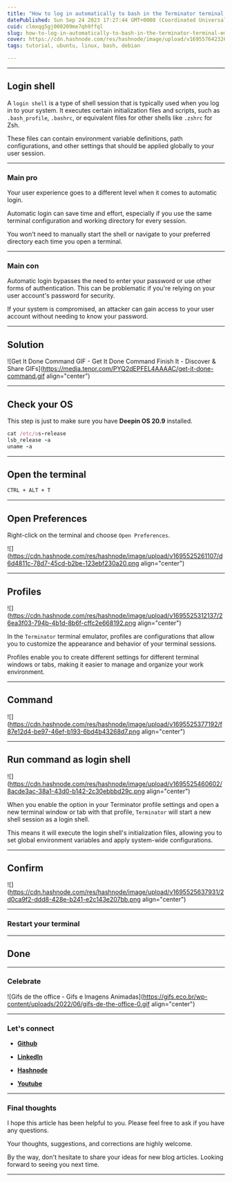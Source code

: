 ```yaml
---
title: "How to log in automatically to bash in the Terminator terminal emulator on Deepin OS 20.9?"
datePublished: Sun Sep 24 2023 17:27:44 GMT+0000 (Coordinated Universal Time)
cuid: clmxqg5gj000209me7qh9ffql
slug: how-to-log-in-automatically-to-bash-in-the-terminator-terminal-emulator-on-deepin-os-209
cover: https://cdn.hashnode.com/res/hashnode/image/upload/v1695576423267/0948c544-2a6c-424b-b794-446d7e6816ca.png
tags: tutorial, ubuntu, linux, bash, debian

---
```


---

## Login shell

A `login shell` is a type of shell session that is typically used when you log in to your system. It executes certain initialization files and scripts, such as `.bash_profile`, `.bashrc`, or equivalent files for other shells like `.zshrc` for Zsh.

These files can contain environment variable definitions, path configurations, and other settings that should be applied globally to your user session.

---

### Main pro

Your user experience goes to a different level when it comes to automatic login.

Automatic login can save time and effort, especially if you use the same terminal configuration and working directory for every session.

You won't need to manually start the shell or navigate to your preferred directory each time you open a terminal.

---

### Main con

Automatic login bypasses the need to enter your password or use other forms of authentication. This can be problematic if you're relying on your user account's password for security.

If your system is compromised, an attacker can gain access to your user account without needing to know your password.

---

## Solution

![Get It Done Command GIF - Get It Done Command Finish It - Discover & Share  GIFs](https://media.tenor.com/PYQ2dEPFEL4AAAAC/get-it-done-command.gif align="center")

---

## Check your OS

This step is just to make sure you have **Deepin OS 20.9** installed.

```ruby
cat /etc/os-release
lsb_release -a
uname -a
```

---

## Open the terminal

```apache
CTRL + ALT + T
```

---

## Open Preferences

Right-click on the terminal and choose `Open Preferences`.

![](https://cdn.hashnode.com/res/hashnode/image/upload/v1695525261107/d6d4811c-78d7-45cd-b2be-123ebf230a20.png align="center")

---

## Profiles

![](https://cdn.hashnode.com/res/hashnode/image/upload/v1695525312137/26ea3f03-794b-4b1d-8b6f-cffc2e668192.png align="center")

  
In the `Terminator` terminal emulator, profiles are configurations that allow you to customize the appearance and behavior of your terminal sessions.

Profiles enable you to create different settings for different terminal windows or tabs, making it easier to manage and organize your work environment.

---

## Command

![](https://cdn.hashnode.com/res/hashnode/image/upload/v1695525377192/f87e12d4-be97-46ef-b193-6bd4b43268d7.png align="center")

---

## Run command as login shell

![](https://cdn.hashnode.com/res/hashnode/image/upload/v1695525460602/8acde3ac-38a1-43d0-b142-2c30ebbbd29c.png align="center")

When you enable the option in your Terminator profile settings and open a new terminal window or tab with that profile, `Terminator` will start a new shell session as a login shell.

This means it will execute the login shell's initialization files, allowing you to set global environment variables and apply system-wide configurations.

---

## Confirm

![](https://cdn.hashnode.com/res/hashnode/image/upload/v1695525637931/2d0ca9f2-ddd8-428e-b241-e2c143e207bb.png align="center")

---

### **Restart your terminal**

---

## Done

---

### **Celebrate**

![Gifs de the office - Gifs e Imagens Animadas](https://gifs.eco.br/wp-content/uploads/2022/06/gifs-de-the-office-0.gif align="center")

---

### **Let's connect**

* [**Github**](https://github.com/alexcalaca)
    
* [**LinkedIn**](https://linkedin.com/in/alexandrecalacaofficial)
    
* [**Hashnode**](https://hashnode.com/onboard?next=/@alexandrecalaca)
    
* [**Youtube**](https://www.youtube.com/@alexandrecalacaofficial)
    

---

### **Final thoughts**

I hope this article has been helpful to you. Please feel free to ask if you have any questions.

Your thoughts, suggestions, and corrections are highly welcome.

By the way, don't hesitate to share your ideas for new blog articles. Looking forward to seeing you next time.

---